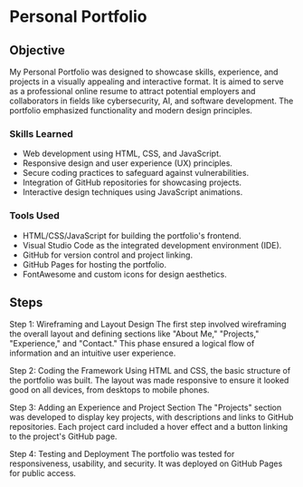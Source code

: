 # Personal Portfolio

## Objective

My Personal Portfolio was designed to showcase skills, experience, and projects in a visually appealing and interactive format. It is aimed to serve as a professional online resume to attract potential employers and collaborators in fields like cybersecurity, AI, and software development. The portfolio emphasized functionality and modern design principles.

### Skills Learned

- Web development using HTML, CSS, and JavaScript.
- Responsive design and user experience (UX) principles.
- Secure coding practices to safeguard against vulnerabilities.
- Integration of GitHub repositories for showcasing projects.
- Interactive design techniques using JavaScript animations.

### Tools Used

- HTML/CSS/JavaScript for building the portfolio's frontend.
- Visual Studio Code as the integrated development environment (IDE).
- GitHub for version control and project linking.
- GitHub Pages for hosting the portfolio.
- FontAwesome and custom icons for design aesthetics.

## Steps

Step 1: Wireframing and Layout Design
The first step involved wireframing the overall layout and defining sections like "About Me," "Projects," "Experience," and "Contact." This phase ensured a logical flow of information and an intuitive user experience.

 
Step 2: Coding the Framework
Using HTML and CSS, the basic structure of the portfolio was built. The layout was made responsive to ensure it looked good on all devices, from desktops to mobile phones.


Step 3: Adding an Experience and Project Section
The "Projects" section was developed to display key projects, with descriptions and links to GitHub repositories. Each project card included a hover effect and a button linking to the project's GitHub page.


Step 4: Testing and Deployment
The portfolio was tested for responsiveness, usability, and security. It was deployed on GitHub Pages for public access.
